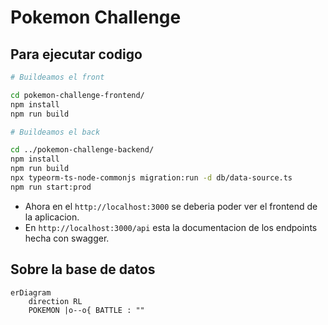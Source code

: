 # Pokemon Challenge

## Para ejecutar codigo

```bash
# Buildeamos el front

cd pokemon-challenge-frontend/
npm install
npm run build

# Buildeamos el back

cd ../pokemon-challenge-backend/
npm install
npm run build
npx typeorm-ts-node-commonjs migration:run -d db/data-source.ts
npm run start:prod
```

- Ahora en el `http://localhost:3000` se deberia poder ver el frontend de la aplicacion.
- En `http://localhost:3000/api` esta la documentacion de los endpoints hecha con swagger.

## Sobre la base de datos

```mermaid
erDiagram
    direction RL
    POKEMON |o--o{ BATTLE : ""
```